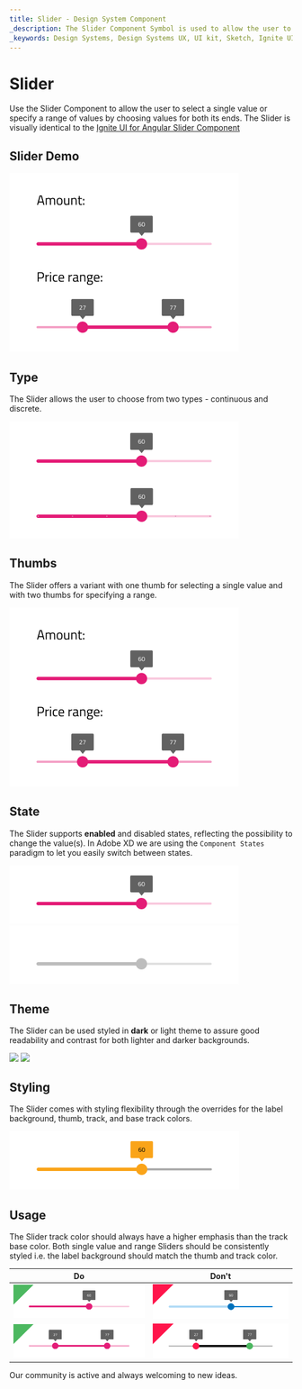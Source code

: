 ```yaml
---
title: Slider - Design System Component
_description: The Slider Component Symbol is used to allow the user to select a single value or a range. 
_keywords: Design Systems, Design Systems UX, UI kit, Sketch, Ignite UI for Angular, Sketch to Angular, Sketch to Angular, Angular, Angular Design System, Export code from Sketch, Design Kits for Angular, Sketch HTML, Sketch to HTML, Sketch UI kits
---
```


# Slider

Use the Slider Component to allow the user to select a single value or specify a range of values by choosing values for both its ends. The Slider is visually identical to the [Ignite UI for Angular Slider Component](https://www.infragistics.com/products/ignite-ui-angular/angular/components/slider/slider.html)

## Slider Demo

<img class="responsive-img" src="../images/slider_demo.png" srcset="../images/slider_demo@2x.png 2x" />

## Type

The Slider allows the user to choose from two types - continuous and discrete.

<img class="responsive-img" src="../images/slider_onethumb.png" srcset="../images/slider_onethumb@2x.png 2x" />

## Thumbs

The Slider offers a variant with one thumb for selecting a single value and with two thumbs for specifying a range.

<img class="responsive-img" src="../images/slider_demo.png" srcset="../images/slider_demo@2x.png 2x" />

## State

The Slider supports **enabled** and disabled states, reflecting the possibility to change the value(s). In Adobe XD we are using the `Component States` paradigm to let you easily switch between states.

<img class="responsive-img" src="../images/slider_enabled.png" srcset="../images/slider_enabled@2x.png 2x" />
<img class="responsive-img" src="../images/slider_disabled.png" srcset="../images/slider_disabled@2x.png 2x" />

## Theme

The Slider can be used styled in **dark** or light theme to assure good readability and contrast for both lighter and darker backgrounds.

<img class="responsive-img" src="../images/slider_dark.png" srcset="../images/slider_dark@2x.png 2x" />
<img class="responsive-img" src="../images/slider_light.png" srcset="../images/slider_light@2x.png 2x" />

## Styling

The Slider comes with styling flexibility through the overrides for the label background, thumb, track, and base track colors.

<img class="responsive-img" src="../images/slider_styling.png" srcset="../images/slider_styling@2x.png 2x" />

## Usage

The Slider track color should always have a higher emphasis than the track base color. Both single value and range Sliders should be consistently styled i.e. the label background should match the thumb and track color.

| Do                            | Don't                           |
| ----------------------------- | ------------------------------- |
| <img class="responsive-img" src="../images/slider_do1.png" srcset="../images/slider_do1@2x.png 2x" /> | <img class="responsive-img" src="../images/slider_dont1.png" srcset="../images/slider_dont1@2x.png 2x" /> |
| <img class="responsive-img" src="../images/slider_do2.png" srcset="../images/slider_do2@2x.png 2x" /> | <img class="responsive-img" src="../images/slider_dont2.png" srcset="../images/slider_dont2@2x.png 2x" /> |

Our community is active and always welcoming to new ideas.


